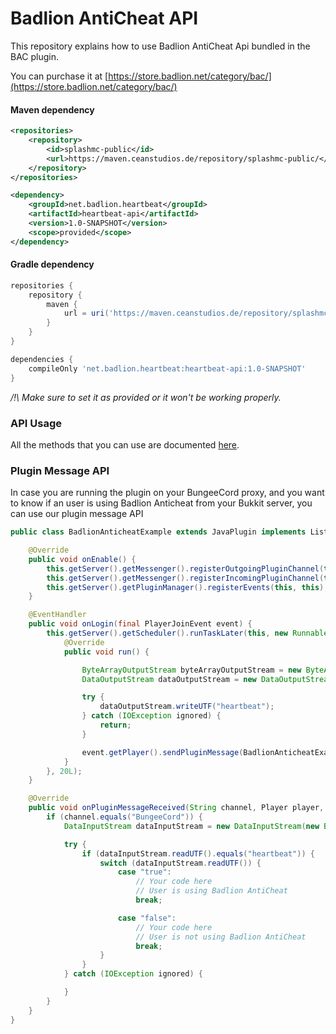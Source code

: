 # Badlion AntiCheat API

This repository explains how to use Badlion AntiCheat Api bundled in the BAC plugin.

You can purchase it at [https://store.badlion.net/category/bac/](https://store.badlion.net/category/bac/)

#### Maven dependency
```xml
<repositories>
    <repository>
        <id>splashmc-public</id>
        <url>https://maven.ceanstudios.de/repository/splashmc-public/</url>
    </repository>
</repositories>

<dependency>
    <groupId>net.badlion.heartbeat</groupId>
    <artifactId>heartbeat-api</artifactId>
    <version>1.0-SNAPSHOT</version>
    <scope>provided</scope>
</dependency>
```

#### Gradle dependency
```groovy
repositories {
    repository {
        maven {
            url = uri('https://maven.ceanstudios.de/repository/splashmc-public/')
        }
    }
}

dependencies {
    compileOnly 'net.badlion.heartbeat:heartbeat-api:1.0-SNAPSHOT'
}
```

*/!\ Make sure to set it as provided or it won't be working properly.*

### API Usage

All the methods that you can use are documented [here](https://github.com/SplashMC-Network/BACPluginAPI/blob/master/src/main/java/net/badlion/heartbeatapi/HeartbeatApi.java).

### Plugin Message API

In case you are running the plugin on your BungeeCord proxy, and you want to know if an user is using Badlion Anticheat from your Bukkit server, you can use our plugin message API

```java
public class BadlionAnticheatExample extends JavaPlugin implements Listener, PluginMessageListener {

    @Override
    public void onEnable() {
        this.getServer().getMessenger().registerOutgoingPluginChannel(this, "BungeeCord");
        this.getServer().getMessenger().registerIncomingPluginChannel(this, "BungeeCord", this);
        this.getServer().getPluginManager().registerEvents(this, this);
    }

    @EventHandler
    public void onLogin(final PlayerJoinEvent event) {
        this.getServer().getScheduler().runTaskLater(this, new Runnable() {
            @Override
            public void run() {

                ByteArrayOutputStream byteArrayOutputStream = new ByteArrayOutputStream();
                DataOutputStream dataOutputStream = new DataOutputStream(byteArrayOutputStream);

                try {
                    dataOutputStream.writeUTF("heartbeat");
                } catch (IOException ignored) {
                    return;
                }

                event.getPlayer().sendPluginMessage(BadlionAnticheatExample.this, "BungeeCord", byteArrayOutputStream.toByteArray());
            }
        }, 20L);
    }

    @Override
    public void onPluginMessageReceived(String channel, Player player, byte[] bytes) {
        if (channel.equals("BungeeCord")) {
            DataInputStream dataInputStream = new DataInputStream(new ByteArrayInputStream(bytes));

            try {
                if (dataInputStream.readUTF().equals("heartbeat")) {
                    switch (dataInputStream.readUTF()) {
                        case "true":
                            // Your code here
                            // User is using Badlion AntiCheat
                            break;

                        case "false":
                            // Your code here
                            // User is not using Badlion AntiCheat
                            break;
                    }
                }
            } catch (IOException ignored) {

            }
        }
    }
}

```


